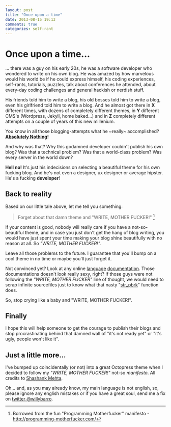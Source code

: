 ```yaml
---
layout: post
title: "Once upon a time"
date: 2013-08-15 19:13
comments: true
categories: self-rant
---
```

# Once upon a time...
… there was a guy on his early 20s, he was a software developer who wondered to write on his own blog. He was amazed by how marvelous would his world be if he could express himself, his coding experiences, self-rants, tutorials, puzzles, talk about conferences he attended, about every-day coding challenges and general hackish or nerdish stuff.

His friends told him to write a blog, his old bosses told him to write a blog, even his girlfriend told him to write a blog. And he almost got there in **X** different times, with dozens of completely different themes, in **Y** different CMS's (Wordpress, Jekyll, home baked…) and in **Z** completely different attempts on a couple of years of this new millenium.

You know in all those blogging-attempts what he ~really~ accomplished? **[Absolutely Nothing](http://docs.oracle.com/javase/1.4.2/docs/api/java/lang/NullPointerException.html)!**

And why was that? Why this godamned developer couldn't publish his own blog? Was that a technical problem? Was that a world-class problem? Was every server in the world down?

**Hell no!** It's just his indecisions on selecting a beautiful theme for his own fucking blog. And he's not even a designer, ux designer or average hipster. He's a fucking **developer**!

## Back to reality

Based on our little tale above, let me tell you something:
> Forget about that damn theme and "WRITE, MOTHER FUCKER!" [^1]

If your content is good, nobody will really care if you have a not-so-beautiful theme, and in case you just don't get the hang of blog writing, you would have just spent your time making your blog shine beautifully with no reason at all. So *"WRITE, MOTHER FUCKER!"*.

Leave all those problems to the future. I guarantee that you'll bump on a cool theme in no time or maybe you'll just forget it.

Not convinced yet? Look at any online [language](http://www.php.net/manual/) [documentation](http://www.python.org/doc/). Those documentations doesn't look really sexy, right? If those guys were not following the *"WRITE, MOTHER FUCKER"* line of thought, we would need to scrap infinite sourcefiles just to know what that nasty "[str_pbrk](http://www.php.net/manual/en/function.strpbrk.php)" function does.

So, stop crying like a baby and "WRITE, MOTHER FUCKER!".

## Finally

I hope this will help someone to get the courage to publish their blogs and stop procrastinating behind that damned wall of "it's not ready yet" or "it's ugly, people won't like it".

## Just a little more...

I've bumped up coincidentally (or not) into a great Octopress theme when I decided to follow my *"WRITE, MOTHER FUCKER!"* not-so *manifesto*. All credits to [Shashank Mehta](http://shashankmehta.in/archive/2012/greyshade.html).


Oh… and, as you may already know, my main language is not english, so, please ignore any english mistakes or if you have a great soul, send me a fix on [twitter @willybarro](http://www.twitter.com/willybarro).


[^1]: Borrowed from the fun "Programming Motherfucker" manifesto - <http://programming-motherfucker.com/>